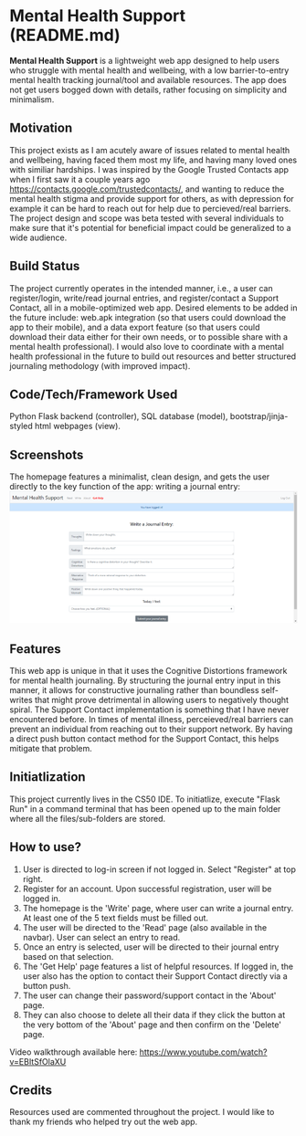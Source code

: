 # Mental Health Support (README.md)
**Mental Health Support** is a lightweight web app designed to help users who struggle with mental health and wellbeing, with a low
barrier-to-entry mental health tracking journal/tool and available resources. The app does not get users bogged down with details,
rather focusing on simplicity and minimalism.

## Motivation
This project exists as I am acutely aware of issues related to mental health and wellbeing, having faced them most my life, and
having many loved ones with similiar hardships. I was inspired by the Google Trusted Contacts app when I first saw it a couple
years ago https://contacts.google.com/trustedcontacts/, and wanting to reduce the mental health stigma and provide support for
others, as with depression for example it can be hard to reach out for help due to percieved/real barriers. The project design and
scope was beta tested with several individuals to make sure that it's potential for beneficial impact could be generalized to a
wide audience.

## Build Status
The project currently operates in the intended manner, i.e., a user can register/login, write/read journal entries, and
register/contact a Support Contact, all in a mobile-optimized web app. Desired elements to be added in the future include: web.apk
integration (so that users could download the app to their mobile), and a data export feature (so that users could download their
data either for their own needs, or to possible share with a mental health professional). I would also love to coordinate with a
mental health professional in the future to build out resources and better structured journaling methodology (with improved
impact).

## Code/Tech/Framework Used
Python Flask backend (controller), SQL database (model), bootstrap/jinja-styled html webpages (view).

## Screenshots
The homepage features a minimalist, clean design, and gets the user directly to the key function of the app: writing a
journal entry: ![Image of the main screen (homepage)](/static/images/mainscreen.png "Main Screen")

## Features
This web app is unique in that it uses the Cognitive Distortions framework for mental health journaling. By structuring the
journal entry input in this manner, it allows for constructive journaling rather than boundless self-writes that might
prove detrimental in allowing users to negatively thought spiral. The Support Contact implementation is something that I
have never encountered before. In times of mental illness, perceieved/real barriers can prevent an individual from reaching
out to their support network. By having a direct push button contact method for the Support Contact, this helps mitigate that
problem.

## Initiatlization
This project currently lives in the CS50 IDE. To initiatlize, execute "Flask Run" in a command terminal that has
been opened up to the main folder where all the files/sub-folders are stored.

## How to use?
1. User is directed to log-in screen if not logged in. Select "Register" at top right.
2. Register for an account. Upon successful registration, user will be logged in.
3. The homepage is the 'Write' page, where user can write a journal entry. At least one of the 5 text fields must be filled out.
4. The user will be directed to the 'Read' page (also available in the navbar). User can select an entry to read.
5. Once an entry is selected, user will be directed to their journal entry based on that selection.
6. The 'Get Help' page features a list of helpful resources. If logged in, the user also has the option to contact their Support Contact directly via a button push.
7. The user can change their password/support contact in the 'About' page.
8. They can also choose to delete all their data if they click the button at the very bottom of the 'About' page and then confirm on the 'Delete' page.

Video walkthrough available here: <https://www.youtube.com/watch?v=EBItSfOlaXU>

## Credits
Resources used are commented throughout the project. I would like to thank my friends who helped try out the web app.